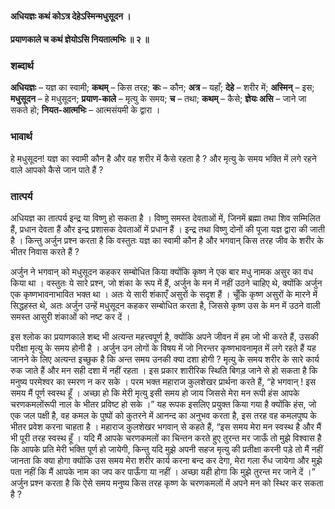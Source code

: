 #### अधियज्ञः कथं कोऽत्र देहेऽस्मिन्मधुसूदन ।
#### प्रयाणकाले च कथं ज्ञेयोऽसि नियतात्मभिः ॥ २ ॥

### शब्दार्थ

**अधियज्ञः** – यज्ञ का स्वामी; **कथम्** – किस तरह; **कः** – कौन; **अत्र** – यहाँ; **देहे** – शरीर में; **अस्मिन्** – इस; **मधुसूदन** – हे मधुसूदन; **प्रयाण-काले** – मृत्यु के समय; **च** – तथा; **कथम्** – कैसे; **ज्ञेयः असि** – जाने जा सकते हो; **नियत-आत्मभिः** – आत्मसंयमी के द्वारा ।

### भावार्थ

हे मधुसूदन! यज्ञ का स्वामी कौन है और वह शरीर में कैसे रहता है ? और मृत्यु के समय भक्ति में लगे रहने वाले आपको कैसे जान पाते हैं ? 

### तात्पर्य

अधियज्ञ का तात्पर्य इन्द्र या विष्णु हो सकता है । विष्णु समस्त देवताओं में, जिनमें ब्रह्मा तथा शिव सम्मिलित हैं, प्रधान देवता हैं और इन्द्र प्रशासक देवताओं में प्रधान हैं । इन्द्र तथा विष्णु दोनों की पूजा यज्ञ द्वारा की जाती है । किन्तु अर्जुन प्रश्न करता है कि वस्तुतः यज्ञ का स्वामी कौन है और भगवान् किस तरह जीव के शरीर के भीतर निवास करते हैं ?

अर्जुन ने भगवान् को मधुसूदन कहकर सम्बोधित किया क्योंकि कृष्ण ने एक बार मधु नामक असुर का वध किया था । वस्तुतः ये सारे प्रश्न, जो शंका के रूप में हैं, अर्जुन के मन में नहीं उठने चाहिए थे, क्योंकि अर्जुन एक कृष्णभावनाभावित भक्त था । अतः ये सारी शंकाएँ असुरों के सदृश हैं । चूँकि कृष्ण असुरों के मारने में सिद्धहस्त थे, अतः अर्जुन उन्हें मधुसूदन कहकर सम्बोधित करता है, जिससे कृष्ण उस के मन में उठने वाली समस्त आसुरी शंकाओं को नष्ट कर दें ।

इस श्लोक का प्रयाणकाले शब्द भी अत्यन्त महत्त्वपूर्ण है, क्योंकि अपने जीवन में हम जो भी करते हैं, उसकी परीक्षा मृत्यु के समय होनी है । अर्जुन उन लोगों के विषय में जो निरन्तर कृष्णभावनामृत में लगे रहते हैं यह जानने के लिए अत्यन्त इच्छुक है कि अन्त समय उनकी क्या दशा होगी ? मृत्यु के समय शरीर के सारे कार्य रुक जाते हैं और मन सही दशा में नहीं रहता । इस प्रकार शारीरिक स्थिति बिगड़ जाने से हो सकता है कि मनुष्य परमेश्वर का स्मरण न कर सके । परम भक्त महाराज कुलशेखर प्रार्थना करते हैं, “हे भगवान् ! इस समय मैं पूर्ण स्वस्थ हूँ । अच्छा हो कि मेरी मृत्यु इसी समय हो जाय जिससे मेरा मन रूपी हंस आपके चरणकमलोंरूपी नाल के भीतर प्रविष्ट हो सके ।” यह रूपक इसलिए प्रयुक्त किया गया है क्योंकि हंस, जो एक जल पक्षी है, वह कमल के पुष्पों को कुतरने में आनन्द का अनुभव करता है, इस तरह वह कमलपुष्प के भीतर प्रवेश करना चाहता है । महाराज कुलशेखर भगवान् से कहते हैं, “इस समय मेरा मन स्वस्थ है और मैं भी पूरी तरह स्वस्थ हूँ । यदि मैं आपके चरणकमलों का चिन्तन करते हुए तुरन्त मर जाऊँ तो मुझे विश्वास है कि आपके प्रति मेरी भक्ति पूर्ण हो जायेगी, किन्तु यदि मुझे अपनी सहज मृत्यु की प्रतीक्षा करनी पड़े तो मैं नहीं जानता कि क्या होगा क्योंकि उस समय मेरा शरीर कार्य करना बन्द कर देगा, मेरा गला रुँध जायेगा और मुझे पता नहीं कि मैं आपके नाम का जप कर पाऊँगा या नहीं । अच्छा यही होगा कि मुझे तुरन्त मर जाने दें ।” अर्जुन प्रश्न करता है कि ऐसे समय मनुष्य किस तरह कृष्ण के चरणकमलों में अपने मन को स्थिर कर सकता है ?